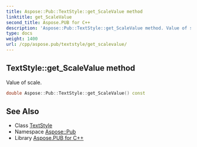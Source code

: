 ```yaml
---
title: Aspose::Pub::TextStyle::get_ScaleValue method
linktitle: get_ScaleValue
second_title: Aspose.PUB for C++
description: 'Aspose::Pub::TextStyle::get_ScaleValue method. Value of scale in C++.'
type: docs
weight: 1400
url: /cpp/aspose.pub/textstyle/get_scalevalue/
---
```

## TextStyle::get_ScaleValue method


Value of scale.

```cpp
double Aspose::Pub::TextStyle::get_ScaleValue() const
```

## See Also

* Class [TextStyle](../)
* Namespace [Aspose::Pub](../../)
* Library [Aspose.PUB for C++](../../../)
